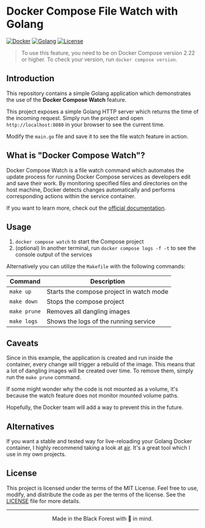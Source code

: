 # Docker Compose File Watch with Golang
[![Docker](https://img.shields.io/badge/-Docker-informational?style=for-the-badge&color=27272A&logo=docker)](LICENSE.md)
[![Golang](https://img.shields.io/badge/-Golang-informational?style=for-the-badge&color=27272A&logo=go)](LICENSE.md)
[![License](https://img.shields.io/badge/license-MIT-blue.svg?style=for-the-badge&color=27272A)](LICENSE.md)

> To use this feature, you need to be on Docker Compose version 2.22 or higher.
> To check your version, run `docker compose version`.

## Introduction

This repository contains a simple Golang application which demonstrates the use of the **Docker Compose Watch** feature.

This project exposes a simple Golang HTTP server which returns the time of the incoming request. Simply run the project
and open `http://localhost:8080` in your browser to see the current time.

Modify the `main.go` file and save it to see the file watch feature in action.

## What is "Docker Compose Watch"?

Docker Compose Watch is a file watch command which automates the update process for running Docker Compose
services as developers edit and save their work. By monitoring specified files and directories on the host machine,
Docker detects changes automatically and performs corresponding actions within the service container.

If you want to learn more, check out the [official documentation](https://docs.docker.com/compose/file-watch/).

## Usage

1. `docker compose watch` to start the Compose project
2. (optional) In another terminal, run `docker compose logs -f -t` to see the console output of the services

Alternatively you can utilize the `Makefile` with the following commands:

| Command      | Description                              |
|--------------|------------------------------------------|
| `make up`    | Starts the compose project in watch mode |
| `make down`  | Stops the compose project                |
| `make prune` | Removes all dangling images              |
| `make logs`  | Shows the logs of the running service    |

## Caveats

Since in this example, the application is created and run inside the container, every change will trigger a rebuild of
the image. This means that a lot of dangling images will be created over time. To remove them, simply run the
`make prune` command.

If some might wonder why the code is not mounted as a volume, it's because the watch feature does not monitor mounted
volume paths.

Hopefully, the Docker team will add a way to prevent this in the future.

## Alternatives

If you want a stable and tested way for live-reloading your Golang Docker container, I highly recommend taking a look at
[air](https://github.com/cosmtrek/air). It's a great tool which I use in my own projects.

## License

This project is licensed under the terms of the MIT License. Feel free to use, modify, and distribute the code
as per the terms of the license. See the [LICENSE](LICENSE.md) file for more details.

---

<p align="center">Made in the Black Forest with 🦊 in mind.</p>